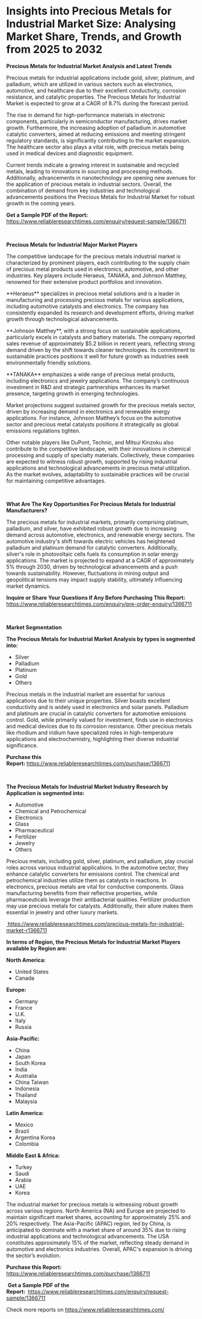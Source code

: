 <p><h1>Insights into Precious Metals for Industrial Market Size: Analysing Market Share, Trends, and Growth from 2025 to 2032</h1></p><p><strong>Precious Metals for Industrial Market Analysis and Latest Trends</strong></p>
<p><p>Precious metals for industrial applications include gold, silver, platinum, and palladium, which are utilized in various sectors such as electronics, automotive, and healthcare due to their excellent conductivity, corrosion resistance, and catalytic properties. The Precious Metals for Industrial Market is expected to grow at a CAGR of 8.7% during the forecast period. </p><p>The rise in demand for high-performance materials in electronic components, particularly in semiconductor manufacturing, drives market growth. Furthermore, the increasing adoption of palladium in automotive catalytic converters, aimed at reducing emissions and meeting stringent regulatory standards, is significantly contributing to the market expansion. The healthcare sector also plays a vital role, with precious metals being used in medical devices and diagnostic equipment.</p><p>Current trends indicate a growing interest in sustainable and recycled metals, leading to innovations in sourcing and processing methods. Additionally, advancements in nanotechnology are opening new avenues for the application of precious metals in industrial sectors. Overall, the combination of demand from key industries and technological advancements positions the Precious Metals for Industrial Market for robust growth in the coming years.</p></p>
<p><strong>Get a Sample PDF of the Report:&nbsp;</strong> <a href="https://www.reliableresearchtimes.com/enquiry/request-sample/1366711?utm_campaign=3442&utm_medium=2&utm_source=Github&utm_content=ia&utm_term=22032025&utm_id=precious-metals-for-industrial">https://www.reliableresearchtimes.com/enquiry/request-sample/1366711</a></p>
<p>&nbsp;</p>
<p><strong>Precious Metals for Industrial Major Market Players</strong></p>
<p><p>The competitive landscape for the precious metals industrial market is characterized by prominent players, each contributing to the supply chain of precious metal products used in electronics, automotive, and other industries. Key players include Heraeus, TANAKA, and Johnson Matthey, renowned for their extensive product portfolios and innovation.</p><p>**Heraeus** specializes in precious metal solutions and is a leader in manufacturing and processing precious metals for various applications, including automotive catalysts and electronics. The company has consistently expanded its research and development efforts, driving market growth through technological advancements.</p><p>**Johnson Matthey**, with a strong focus on sustainable applications, particularly excels in catalysts and battery materials. The company reported sales revenue of approximately $5.2 billion in recent years, reflecting strong demand driven by the shift towards cleaner technologies. Its commitment to sustainable practices positions it well for future growth as industries seek environmentally friendly solutions.</p><p>**TANAKA** emphasizes a wide range of precious metal products, including electronics and jewelry applications. The company’s continuous investment in R&D and strategic partnerships enhances its market presence, targeting growth in emerging technologies.</p><p>Market projections suggest sustained growth for the precious metals sector, driven by increasing demand in electronics and renewable energy applications. For instance, Johnson Matthey’s focus on the automotive sector and precious metal catalysts positions it strategically as global emissions regulations tighten.</p><p>Other notable players like DuPont, Technic, and Mitsui Kinzoku also contribute to the competitive landscape, with their innovations in chemical processing and supply of specialty materials. Collectively, these companies are expected to witness robust growth, supported by rising industrial applications and technological advancements in precious metal utilization. As the market evolves, adaptability to sustainable practices will be crucial for maintaining competitive advantages.</p></p>
<p>&nbsp;</p>
<p><strong>What Are The Key Opportunities For Precious Metals for Industrial Manufacturers?</strong></p>
<p><p>The precious metals for industrial markets, primarily comprising platinum, palladium, and silver, have exhibited robust growth due to increasing demand across automotive, electronics, and renewable energy sectors. The automotive industry's shift towards electric vehicles has heightened palladium and platinum demand for catalytic converters. Additionally, silver's role in photovoltaic cells fuels its consumption in solar energy applications. The market is projected to expand at a CAGR of approximately 5% through 2030, driven by technological advancements and a push towards sustainability. However, fluctuations in mining output and geopolitical tensions may impact supply stability, ultimately influencing market dynamics.</p></p>
<p><strong>Inquire or Share Your Questions If Any Before Purchasing This Report:</strong> <a href="https://www.reliableresearchtimes.com/enquiry/pre-order-enquiry/1366711?utm_campaign=3442&utm_medium=2&utm_source=Github&utm_content=ia&utm_term=22032025&utm_id=precious-metals-for-industrial">https://www.reliableresearchtimes.com/enquiry/pre-order-enquiry/1366711</a></p>
<p>&nbsp;</p>
<p><strong>Market Segmentation</strong></p>
<p><strong>The Precious Metals for Industrial Market Analysis by types is segmented into:</strong></p>
<p><ul><li>Silver</li><li>Palladium</li><li>Platinum</li><li>Gold</li><li>Others</li></ul></p>
<p><p>Precious metals in the industrial market are essential for various applications due to their unique properties. Silver boasts excellent conductivity and is widely used in electronics and solar panels. Palladium and platinum are crucial in catalytic converters for automotive emissions control. Gold, while primarily valued for investment, finds use in electronics and medical devices due to its corrosion resistance. Other precious metals like rhodium and iridium have specialized roles in high-temperature applications and electrochemistry, highlighting their diverse industrial significance.</p></p>
<p><strong>Purchase this Report:&nbsp;</strong><a href="https://www.reliableresearchtimes.com/purchase/1366711?utm_campaign=3442&utm_medium=2&utm_source=Github&utm_content=ia&utm_term=22032025&utm_id=precious-metals-for-industrial">https://www.reliableresearchtimes.com/purchase/1366711</a></p>
<p>&nbsp;</p>
<p><strong>The Precious Metals for Industrial Market Industry Research by Application is segmented into:</strong></p>
<p><ul><li>Automotive</li><li>Chemical and Petrochemical</li><li>Electronics</li><li>Glass</li><li>Pharmaceutical</li><li>Fertilizer</li><li>Jewelry</li><li>Others</li></ul></p>
<p><p>Precious metals, including gold, silver, platinum, and palladium, play crucial roles across various industrial applications. In the automotive sector, they enhance catalytic converters for emissions control. The chemical and petrochemical industries utilize them as catalysts in reactions. In electronics, precious metals are vital for conductive components. Glass manufacturing benefits from their reflective properties, while pharmaceuticals leverage their antibacterial qualities. Fertilizer production may use precious metals for catalysts. Additionally, their allure makes them essential in jewelry and other luxury markets.</p></p>
<p><a href="https://www.reliableresearchtimes.com/precious-metals-for-industrial-market-r1366711?utm_campaign=3442&utm_medium=2&utm_source=Github&utm_content=ia&utm_term=22032025&utm_id=precious-metals-for-industrial">&nbsp;https://www.reliableresearchtimes.com/precious-metals-for-industrial-market-r1366711</a></p>
<p><strong>In terms of Region, the Precious Metals for Industrial Market Players available by Region are:</strong></p>
<p>
    <p> <strong> North America: </strong>
        <ul>
            <li>United States</li>
            <li>Canada</li>
        </ul>
        </p> 
    <p> <strong> Europe: </strong>
        <ul>
            <li>Germany</li>
            <li>France</li>
            <li>U.K.</li>
            <li>Italy</li>
            <li>Russia</li>
        </ul>
        </p> 
    <p> <strong> Asia-Pacific: </strong>
        <ul>
            <li>China</li>
            <li>Japan</li>
            <li>South Korea</li>
            <li>India</li>
            <li>Australia</li>
            <li>China Taiwan</li>
            <li>Indonesia</li>
            <li>Thailand</li>
            <li>Malaysia</li>
        </ul>
        </p> 
    <p> <strong> Latin America: </strong>
        <ul>
            <li>Mexico</li>
            <li>Brazil</li>
            <li>Argentina Korea</li>
            <li>Colombia</li>
        </ul>
        </p> 
    <p> <strong> Middle East & Africa: </strong>
        <ul>
            <li>Turkey</li>
            <li>Saudi</li>
            <li>Arabia</li>
            <li>UAE</li>
            <li>Korea</li>
        </ul>
    </p>
    </p>
<p><p>The industrial market for precious metals is witnessing robust growth across various regions. North America (NA) and Europe are projected to maintain significant market shares, accounting for approximately 25% and 20% respectively. The Asia-Pacific (APAC) region, led by China, is anticipated to dominate with a market share of around 35% due to rising industrial applications and technological advancements. The USA constitutes approximately 15% of the market, reflecting steady demand in automotive and electronics industries. Overall, APAC's expansion is driving the sector’s evolution.</p></p>
<p><strong>Purchase this Report: </strong><a href="https://www.reliableresearchtimes.com/purchase/1366711?utm_campaign=3442&utm_medium=2&utm_source=Github&utm_content=ia&utm_term=22032025&utm_id=precious-metals-for-industrial">https://www.reliableresearchtimes.com/purchase/1366711</a></p>
<p>&nbsp;<strong>Get a Sample PDF of the Report:&nbsp;&nbsp;</strong><a href="https://www.reliableresearchtimes.com/enquiry/request-sample/1366711?utm_campaign=3442&utm_medium=2&utm_source=Github&utm_content=ia&utm_term=22032025&utm_id=precious-metals-for-industrial">https://www.reliableresearchtimes.com/enquiry/request-sample/1366711</a></p>
<p><strong></strong></p>
<p>Check more reports on <a href="https://www.reliableresearchtimes.com/?utm_campaign=3442&utm_medium=2&utm_source=Github&utm_content=ia&utm_term=22032025&utm_id=precious-metals-for-industrial">https://www.reliableresearchtimes.com/</a></p>